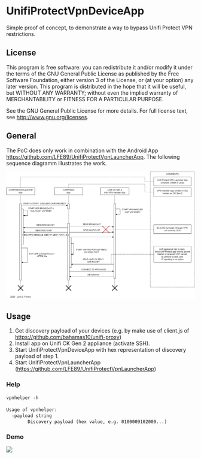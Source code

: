 # UnifiProtectVpnDeviceApp
Simple proof of concept, to demonstrate a way to bypass Unifi Protect VPN restrictions.

## License
This program is free software: you can redistribute it and/or modify it under the terms of the GNU General Public License as published by the Free Software Foundation, either version 3 of the License, or (at your option) any later version.
This program is distributed in the hope that it will be useful, but WITHOUT ANY WARRANTY; without even the implied warranty of MERCHANTABILITY or FITNESS FOR A PARTICULAR PURPOSE.

See the GNU General Public License for more details.
For full license text, see http://www.gnu.org/licenses.

## General

The PoC does only work in combination with the Android App https://github.com/LFE89/UnifiProtectVpnLauncherApp. The following sequence diagramm illustrates the work.

![Alt text](UBNT_VPN_SEQUENCE_D.png?raw=true "D.")

## Usage
1. Get discovery payload of your devices (e.g. by make use of client.js of https://github.com/bahamas10/unifi-proxy)
2. Install app on Unifi CK Gen 2 appliance (activate SSH).
3. Start UnifiProtectVpnDeviceApp with hex representation of discovery payload of step 1.
4. Start UnifiProtectVpnLauncherApp (https://github.com/LFE89/UnifiProtectVpnLauncherApp)
### Help
```
vpnhelper -h

Usage of vpnhelper:
  -payload string
        Discovery payload (hex value, e.g. 0100009102000...)
```

### Demo
<img src="poc_unifi_protect_vpn.gif?raw=true" data-canonical-src="poc_unifi_protect_vpn.gif?raw=true" width="250" />
